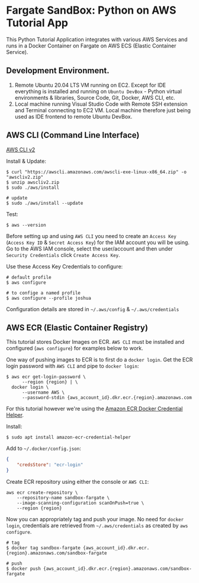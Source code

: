 # Fargate SandBox: Python on AWS Tutorial App

This Python Tutorial Application integrates with various AWS Services and runs in a Docker Container on Fargate on AWS ECS (Elastic Container Service).

## Development Environment.

1. Remote Ubuntu 20.04 LTS VM running on EC2. Except for IDE everything is installed and running on `Ubuntu DevBox` - Python virtual environments & libraries, Source Code, Git, Docker, AWS CLI, etc.
2. Local machine running Visual Studio Code with Remote SSH extension and Terminal connecting to EC2 VM. Local machine therefore just being used as IDE frontend to remote Ubuntu DevBox.

## AWS CLI (Command Line Interface)

[AWS CLI v2](https://github.com/aws/aws-cli/tree/v2)

Install & Update:

```shell
$ curl "https://awscli.amazonaws.com/awscli-exe-linux-x86_64.zip" -o "awscliv2.zip"
$ unzip awscliv2.zip
$ sudo ./aws/install

# update
$ sudo ./aws/install --update
```

Test:

```shell
$ aws --version
```

Before setting up and using `AWS CLI` you need to create an `Access Key` (`Access Key ID` & `Secret Access Key`) for the IAM account you will be using. Go to the AWS IAM console, select the user/account and then under `Security Credentials` click `Create Access Key`.

Use these Access Key Credentials to configure:

```shell
# default profile
$ aws configure

# to confige a named profile
$ aws configure --profile joshua
```

Configuration details are stored in `~/.aws/config` & `~/.aws/credentials`

## AWS ECR (Elastic Container Registry)

This tutorial stores Docker Images on ECR. `AWS CLI` must be installed and configured (`aws configure`) for examples below to work.

One way of pushing images to ECR is to first do a `docker login`. Get the ECR login password with `AWS CLI` and pipe to `docker login`:

```shell
$ aws ecr get-login-password \
      --region {region} | \
  docker login \
      --username AWS \
      --password-stdin {aws_account_id}.dkr.ecr.{region}.amazonaws.com
```

For this tutorial however we're using the [Amazon ECR Docker Credential Helper](https://github.com/awslabs/amazon-ecr-credential-helper).

Install:

```shell
$ sudo apt install amazon-ecr-credential-helper
```

Add to `~/.docker/config.json`:

```json
{
    "credsStore": "ecr-login"
}
```

Create ECR repository using either the console or `AWS CLI`:

```shell
aws ecr create-repository \
    --repository-name sandbox-fargate \
    --image-scanning-configuration scanOnPush=true \
    --region {region}
```

Now you can appropriately tag and push your image. No need for `docker login`, credentials are retrieved from `~/.aws/credentials` as created by `aws configure`.

```shell
# tag
$ docker tag sandbox-fargate {aws_account_id}.dkr.ecr.{region}.amazonaws.com/sandbox-fargate

# push
$ docker push {aws_account_id}.dkr.ecr.{region}.amazonaws.com/sandbox-fargate
```